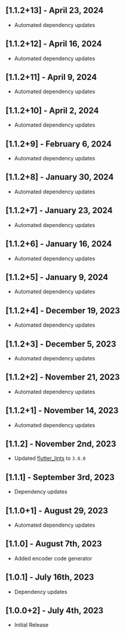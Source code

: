 ## [1.1.2+13] - April 23, 2024

* Automated dependency updates


## [1.1.2+12] - April 16, 2024

* Automated dependency updates


## [1.1.2+11] - April 9, 2024

* Automated dependency updates


## [1.1.2+10] - April 2, 2024

* Automated dependency updates


## [1.1.2+9] - February 6, 2024

* Automated dependency updates


## [1.1.2+8] - January 30, 2024

* Automated dependency updates


## [1.1.2+7] - January 23, 2024

* Automated dependency updates


## [1.1.2+6] - January 16, 2024

* Automated dependency updates


## [1.1.2+5] - January 9, 2024

* Automated dependency updates


## [1.1.2+4] - December 19, 2023

* Automated dependency updates


## [1.1.2+3] - December 5, 2023

* Automated dependency updates


## [1.1.2+2] - November 21, 2023

* Automated dependency updates


## [1.1.2+1] - November 14, 2023

* Automated dependency updates


## [1.1.2] - November 2nd, 2023

* Updated [flutter_lints](https://pub.dev/packages/flutter_lints) to `3.0.0`


## [1.1.1] - September 3rd, 2023

* Dependency updates


## [1.1.0+1] - August 29, 2023

* Automated dependency updates


## [1.1.0] - August 7th, 2023

* Added encoder code generator


## [1.0.1] - July 16th, 2023

* Dependency updates


## [1.0.0+2] - July 4th, 2023

* Initial Release














